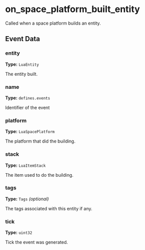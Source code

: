 # on_space_platform_built_entity

Called when a space platform builds an entity.

## Event Data

### entity

**Type:** `LuaEntity`

The entity built.

### name

**Type:** `defines.events`

Identifier of the event

### platform

**Type:** `LuaSpacePlatform`

The platform that did the building.

### stack

**Type:** `LuaItemStack`

The item used to do the building.

### tags

**Type:** `Tags` *(optional)*

The tags associated with this entity if any.

### tick

**Type:** `uint32`

Tick the event was generated.

